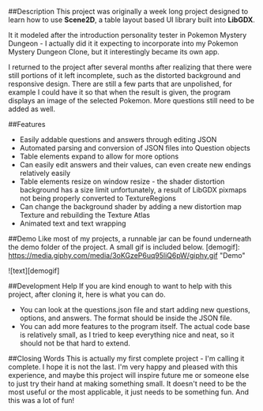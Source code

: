 ##Description
This project was originally a week long project designed to learn how to use **Scene2D**, a table layout based UI library built into **LibGDX**.

It it modeled after the introduction personality tester in Pokemon Mystery Dungeon - I actually did it it expecting to incorporate into my Pokemon Mystery Dungeon Clone, but it interestingly became its own app.

I returned to the project after several months after realizing that there were still portions of it left incomplete, such as the distorted background and responsive design. There are still a few parts that are unpolished, for example I could have it so that when the result is given, the program displays an image of the selected Pokemon. More questions still need to be added as well. 

##Features
* Easily addable questions and answers through editing JSON
* Automated parsing and conversion of JSON files into Question objects
* Table elements expand to allow for more options
* Can easily edit answers and their values, can even create new endings relatively easily
* Table elements resize on window resize - the shader distortion background has a size limit unfortunately, a result of LibGDX pixmaps not being properly converted to TextureRegions
* Can change the background shader by adding a new distortion map Texture and rebuilding the Texture Atlas
* Animated text and text wrapping

##Demo
Like most of my projects, a runnable jar can be found underneath the demo folder of the project. A small gif is included below.
[demogif]: https://media.giphy.com/media/3oKGzeP6uq95liQ6pW/giphy.gif "Demo"

![text][demogif]

##Development Help
If you are kind enough to want to help with this project, after cloning it, here is what you can do.

* You can look at the questions.json file and start adding new questions, options, and answers. The format should be inside the JSON file.
* You can add more features to the program itself. The actual code base is relatively small, as I tried to keep everything nice and neat, so it should not be that hard to extend.

##Closing Words
This is actually my first complete project - I'm calling it complete. I hope it is not the last. I'm very happy and pleased with this experience, and maybe this project will inspire future me or someone else to just try their hand at making something small. It doesn't need to be the most useful or the most applicable, it just needs to be something fun. And this was a lot of fun!